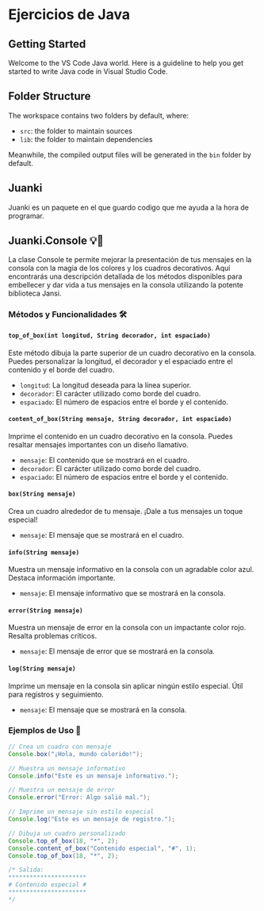 # Ejercicios de Java

## Getting Started

Welcome to the VS Code Java world. Here is a guideline to help you get started to write Java code in Visual Studio Code.

## Folder Structure

The workspace contains two folders by default, where:

- `src`: the folder to maintain sources
- `lib`: the folder to maintain dependencies

Meanwhile, the compiled output files will be generated in the `bin` folder by default.

## Juanki

Juanki es un paquete en el que guardo codigo que me ayuda a la hora de programar.

## Juanki.Console 💡🎨

La clase Console te permite mejorar la presentación de tus mensajes en la consola con la magia de los colores y los cuadros decorativos. Aquí encontrarás una descripción detallada de los métodos disponibles para embellecer y dar vida a tus mensajes en la consola utilizando la potente biblioteca Jansi.

### Métodos y Funcionalidades 🛠️

#### `top_of_box(int longitud, String decorador, int espaciado)`

Este método dibuja la parte superior de un cuadro decorativo en la consola. Puedes personalizar la longitud, el decorador y el espaciado entre el contenido y el borde del cuadro.

- `longitud`: La longitud deseada para la línea superior.
- `decorador`: El carácter utilizado como borde del cuadro.
- `espaciado`: El número de espacios entre el borde y el contenido.

#### `content_of_box(String mensaje, String decorador, int espaciado)`

Imprime el contenido en un cuadro decorativo en la consola. Puedes resaltar mensajes importantes con un diseño llamativo.

- `mensaje`: El contenido que se mostrará en el cuadro.
- `decorador`: El carácter utilizado como borde del cuadro.
- `espaciado`: El número de espacios entre el borde y el contenido.

#### `box(String mensaje)`

Crea un cuadro alrededor de tu mensaje. ¡Dale a tus mensajes un toque especial!

- `mensaje`: El mensaje que se mostrará en el cuadro.

#### `info(String mensaje)`

Muestra un mensaje informativo en la consola con un agradable color azul. Destaca información importante.

- `mensaje`: El mensaje informativo que se mostrará en la consola.

#### `error(String mensaje)`

Muestra un mensaje de error en la consola con un impactante color rojo. Resalta problemas críticos.

- `mensaje`: El mensaje de error que se mostrará en la consola.

#### `log(String mensaje)`

Imprime un mensaje en la consola sin aplicar ningún estilo especial. Útil para registros y seguimiento.

- `mensaje`: El mensaje que se mostrará en la consola.

### Ejemplos de Uso 🚀

```java
// Crea un cuadro con mensaje
Console.box("¡Hola, mundo colorido!");

// Muestra un mensaje informativo
Console.info("Este es un mensaje informativo.");

// Muestra un mensaje de error
Console.error("Error: Algo salió mal.");

// Imprime un mensaje sin estilo especial
Console.log("Este es un mensaje de registro.");

// Dibuja un cuadro personalizado
Console.top_of_box(18, "*", 2); 
Console.content_of_box("Contenido especial", "#", 1);
Console.top_of_box(18, "*", 2);

/* Salida:
**********************
# Contenido especial #
**********************
*/
```
